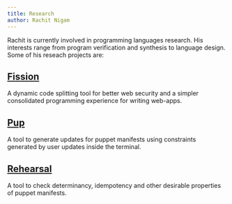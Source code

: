 ```yaml
---
title: Research
author: Rachit Nigam
---
```


Rachit is currently involved in programming languages research. His interests
range from program verification and synthesis to language design. Some of his
reseach projects are:

## [Fission](https://github.com/plasma-umass/fission)
A dynamic code splitting tool for better web security and a simpler consolidated
programming experience for writing web-apps.


## [Pup](https://github.com/plasma-umass/pup)
A tool to generate updates for puppet manifests using constraints generated by
user updates inside the terminal.


## [Rehearsal](https://github.com/plasma-umass/Rehearsal)
A tool to check determinancy, idempotency and other desirable properties of puppet
manifests.
